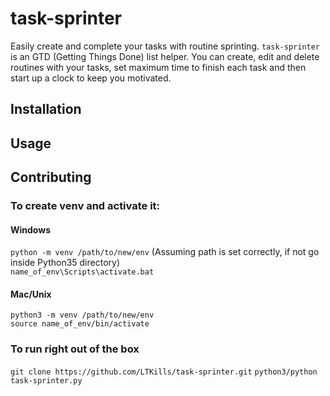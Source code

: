 # task-sprinter



Easily create and complete your tasks with routine sprinting. `task-sprinter` is an GTD (Getting Things Done) list helper. 
You can create, edit and delete routines with your tasks, set maximum time to finish each task and then start up a clock 
to keep you motivated.



## Installation




## Usage




## Contributing

### To create venv and activate it:
   #### Windows
```python -m venv /path/to/new/env``` (Assuming path is set correctly, if not go inside Python35 directory) <br> 
```name_of_env\Scripts\activate.bat``` 

   #### Mac/Unix
```python3 -m venv /path/to/new/env``` <br>
```source name_of_env/bin/activate```

### To run right out of the box
 ```git clone https://github.com/LTKills/task-sprinter.git```
 ```python3/python task-sprinter.py```

